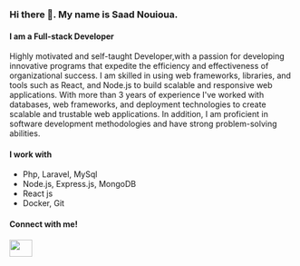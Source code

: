 ### Hi there 👋. My name is Saad Nouioua. 
#### I am a Full-stack Developer

Highly motivated and self-taught Developer,with a passion for developing innovative programs that expedite the efficiency and effectiveness of organizational success. I am skilled in using web frameworks, libraries, and tools such as React, and Node.js to build scalable and responsive web applications. With more than 3 years of experience I've worked with databases, web frameworks, and deployment technologies to create scalable and trustable web applications. In addition, I am proficient in software development methodologies and have strong problem-solving abilities.

#### I work with
- Php, Laravel, MySql
- Node.js, Express.js, MongoDB
- React js
- Docker, Git

#### Connect with me!
<a href="https://www.linkedin.com/in/saadnouioua/">
  <img src="https://cdn.jsdelivr.net/npm/simple-icons@3.0.1/icons/linkedin.svg" height="30" width="40" />
</a>
